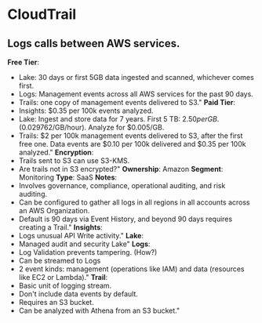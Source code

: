 # CloudTrail
## Logs calls between AWS services.
**Free Tier**: 
- Lake: 30 days or first 5GB data ingested and scanned, whichever comes first.
- Logs: Management events across all AWS services for the past 90 days.
- Trails: one copy of management events delivered to S3."
**Paid Tier**: 
- Insights: $0.35 per 100k events analyzed.
- Lake: Ingest and store data for 7 years. First 5 TB: $2.50 per GB. ($0.029762/GB/hour). Analyze for $0.005/GB.
- Trails: $2 per 100k management events delivered to S3, after the first free one. Data events are $0.10 per 100k delivered and $0.35 per 100k analyzed."
**Encryption**: 
- Trails sent to S3 can use S3-KMS.
- Are trails not in S3 encrypted?"
**Ownership**: Amazon
**Segment**: Monitoring
**Type**: SaaS
**Notes**: 
- Involves governance, compliance, operational auditing, and risk auditing.
- Can be configured to gather all logs in all regions in all accounts across an AWS Organization.
- Default is 90 days via Event History, and beyond 90 days requires creating a Trail."
**Insights**: 
- Logs unusual API Write activity."
**Lake**: 
- Managed audit and security Lake"
**Logs**: 
- Log Validation prevents tampering. (How?)
- Can be streamed to Logs
- 2 event kinds: management (operations like IAM) and data (resources like EC2 or Lambda)."
**Trail**: 
- Basic unit of logging stream.
- Don't include data events by default.
- Requires an S3 bucket.
- Can be analyzed with Athena from an S3 bucket."
